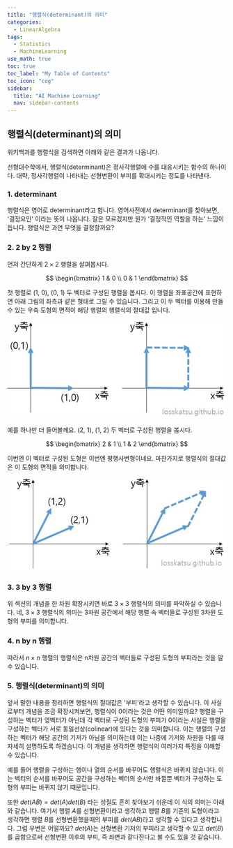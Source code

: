 ```yaml
---
title: "행렬식(determinant)의 의미" 
categories:
  - LinearAlgebra
tags:
  - Statistics
  - MachineLearning
use_math: true
toc: true
toc_label: "My Table of Contents"
toc_icon: "cog"
sidebar:
  title: "AI Machine Learning"
  nav: sidebar-contents
---
```


## 행렬식(determinant)의 의미

위키백과를 행렬식을 검색하면 아래와 같은 결과가 나옵니다.
<br />

선형대수학에서, 행렬식(determinant)은 정사각행렬에 수를 대응시키는 함수의 하나이다. 
대략, 정사각행렬이 나타내는 선형변환이 부피를 확대시키는 정도를 나타낸다. 
<br />

### 1. determinant

행렬식은 영어로 determinant라고 합니다. 
영어사전에서 determinant를 찾아보면, '결정요인' 이라는 뜻이 나옵니다. 
잘은 모르겠지만 뭔가 '결정적인 역할을 하는' 느낌이 듭니다. 
행렬식은 과연 무엇을 결정할까요? 

### 2. 2 by 2 행렬

먼저 간단하게 $2 \times 2$ 행렬을 살펴봅시다. 

$$
\begin{bmatrix}
1 & 0 \\
0 & 1
\end{bmatrix}
$$

첫 행렬로 (1, 0), (0, 1) 두 벡터로 구성된 행렬을 봅시다. 
이 행렬을 좌표공간에 표현하면 아래 그림의 좌측과 같은 형태로 그릴 수 있습니다. 
그리고 이 두 벡터를 이용해 만들 수 있는 우측 도형의 면적이 해당 행렬의 행렬식의 절대값 입니다. 
<br />

![Figure1](/assets/images/determinant/determinant01.JPG)
<br />

예를 하나만 더 들어볼께요. (2, 1), (1, 2) 두 벡터로 구성된 행렬을 봅시다. 

$$
\begin{bmatrix}
2 & 1 \\
1 & 2
\end{bmatrix}
$$

이번엔 이 벡터로 구성된 도형은 이번엔 평행사변형이네요. 
마찬가지로 행렬식의 절대값은 이 도형의 면적을 의미합니다. 
<br />

![Figure2](/assets/images/determinant/determinant02.JPG)

### 3. 3 by 3 행렬
위 섹션의 개념을 한 차원 확장시키면 바로 $3 \times 3$ 행렬식의 의미를 파악하실 수 있습니다. 
네, $3 \times 3$ 행렬식의 의미는 3차원 공간에서 해당 행렬 속 벡터들로 구성된 3차원 도형의 부피를 의미합니다. 

### 4. n by n 행렬  
따라서 $n \times n$ 행렬의 행렬식은 n차원 공간의 벡터들로 구성된 도형의 부피라는 것을 알 수 있습니다. 

### 5. 행렬식(determinant)의 의미
앞서 말한 내용을 정리하면 행렬식의 절대값은 '부피'라고 생각할 수 있습니다. 
이 사실로부터 개념을 조금 확장시켜보면, 행렬식이 0이라는 것은 어떤 의미일까요?
행렬을 구성하는 벡터가 영벡터가 아닌데 각 벡터로 구성된 도형의 부피가 0이라는 사실은 
행렬을 구성하는 벡터가 서로 동일선상(colinear)에 있다는 것을 의미합니다. 
이는 행렬의 구성하는 벡터가 해당 공간의 기저가 아님을 의미하는데 
이는 나중에 기저와 차원을 다룰 때 자세히 설명하도록 하겠습니다.
이 개념을 생각하면 행렬식의 여러가지 특징을 이해할 수 있습니다. 
<br />

예를 들어 행렬을 구성하는 행이나 열의 순서를 바꾸어도 행렬식은 바뀌지 않습니다.
이는 벡터의 순서를 바꾸어도 공간을 구성하는 벡터의 순서만 바뀔뿐 벡터가 구성하는 도형의 부피는 바뀌지 않기 때문입니다. 
<br />

또한 $det(AB) = det(A)det(B)$ 라는 성질도 흔히 찾아보기 쉬운데 이 식의 의미는 아래와 같습니다. 
여기서 행렬 $A$를 선형변환이라고 생각하고 행렬 $B$를 기존의 도형이라고 생각하면 
행렬 $B$를 선형변환했을때의 부피를 $det(AB)$라고 생각할 수 있다고 생각합니다. 
그럼 우변은 어떨까요? $det(A)$는 선형변환 기저의 부피라고 생각할 수 있고 $det(B)$를 곱함으로써
선형변환 이후의 부피, 즉 좌변과 같다진다고 볼 수도 있을 것 같습니다. 


